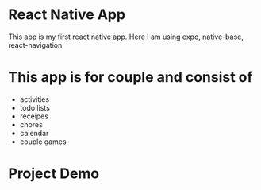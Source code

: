 # React Native App

This app is my first react native app. Here I am using expo, native-base, react-navigation

# This app is for couple and consist of
- activities
- todo lists
- receipes
- chores
- calendar
- couple games

# Project Demo
